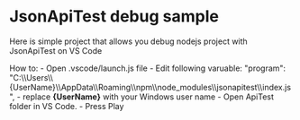 <H1>JsonApiTest debug sample</H1>
<p>Here is simple project that allows you debug nodejs project with JsonApiTest on VS Code</p>
How to:
- Open .vscode/launch.js file
- Edit following varuable:
"program": "C:\\Users\\{UserName}\\AppData\\Roaming\\npm\\node_modules\\jsonapitest\\index.js",
- replace <strong>{UserName}</strong> with your Windows user name
- Open ApiTest folder in VS Code. 
- Press Play
